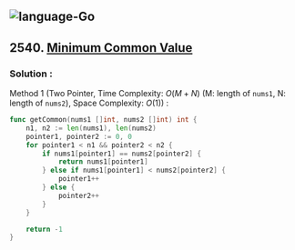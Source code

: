 ![language-Go](https://img.shields.io/badge/Go-00add8?style=for-the-badge&logo=GO&logoColor=white)
---

## 2540. [Minimum Common Value](https://leetcode.com/problems/minimum-common-value)

### Solution :

Method 1 (Two Pointer, Time Complexity: $O(M+N)$ (M: length of `nums1`, N: length of `nums2`), Space Complexity: $O(1)$) :
```go
func getCommon(nums1 []int, nums2 []int) int {
    n1, n2 := len(nums1), len(nums2)
    pointer1, pointer2 := 0, 0
    for pointer1 < n1 && pointer2 < n2 {
        if nums1[pointer1] == nums2[pointer2] {
            return nums1[pointer1]
        } else if nums1[pointer1] < nums2[pointer2] {
            pointer1++
        } else {
            pointer2++
        }
    }

    return -1
}
```
